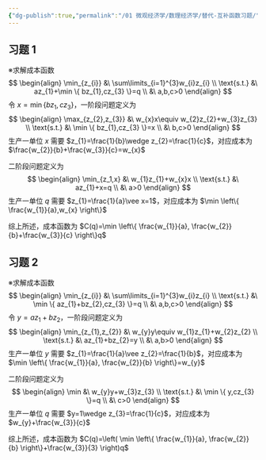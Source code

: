 ```yaml
---
{"dg-publish":true,"permalink":"/01 微观经济学/数理经济学/替代-互补函数习题/","tags":["数理经济学"],"created":"2024-07-22T12:06:31.000+08:00","updated":"2024-07-22T12:06:31.000+08:00"}
---
```


## 习题 1
※求解成本函数
$$
\begin{align}
\min_{z_{i}} &\ \sum\limits_{i=1}^{3}w_{i}z_{i} \\
\text{s.t.} &\ az_{1}+\min \{ bz_{1},cz_{3} \}=q \\
&\ a,b,c>0
\end{align}
$$
令 $x=\min \{ bz_{1},cz_{3} \}$，一阶段问题定义为
$$
\begin{align}
\max_{z_{2},z_{3}} &\ w_{x}x\equiv w_{2}z_{2}+w_{3}z_{3} \\
\text{s.t.} &\ \min \{ bz_{1},cz_{3} \}=x \\
&\ b,c>0
\end{align}
$$
生产一单位 $x$ 需要 $z_{1}=\frac{1}{b}\wedge z_{2}=\frac{1}{c}$，对应成本为 $\frac{w_{2}}{b}+\frac{w_{3}}{c}=w_{x}$

二阶段问题定义为
$$
\begin{align}
\min_{z_1,x} &\ w_{1}z_{1}+w_{x}x \\
\text{s.t.} &\ az_{1}+x=q \\
&\ a>0
\end{align}
$$
生产一单位 $q$ 需要 $z_{1}=\frac{1}{a}\vee x=1$，对应成本为 $\min \left\{  \frac{w_{1}}{a},w_{x}  \right\}$

综上所述，成本函数为 $C(q)=\min \left\{  \frac{w_{1}}{a}, \frac{w_{2}}{b}+\frac{w_{3}}{c}  \right\}q$

## 习题 2

※求解成本函数
$$
\begin{align}
\min_{z_{i}} &\ \sum\limits_{i=1}^{3}w_{i}z_{i} \\
\text{s.t.} &\ \min \{ az_{1}+bz_{2},cz_{3} \}=q \\
&\ a,b,c>0
\end{align}
$$
令 $y=az_{1}+bz_{2}$，一阶段问题定义为
$$
\begin{align}
\min_{z_{1},z_{2}} &\ w_{y}y\equiv w_{1}z_{1}+w_{2}z_{2} \\
\text{s.t.} &\ az_{1}+bz_{2}=y \\
&\ a,b>0
\end{align}
$$
生产一单位 $y$ 需要 $z_{1}=\frac{1}{a}\vee z_{2}=\frac{1}{b}$，对应成本为 $\min \left\{  \frac{w_{1}}{a}, \frac{w_{2}}{b}  \right\}=w_{y}$

二阶段问题定义为
$$
\begin{align}
\min &\ w_{y}y+w_{3}z_{3} \\
\text{s.t.} &\ \min \{ y,cz_{3} \}=q \\
&\ c>0
\end{align}
$$
生产一单位 $q$ 需要 $y=1\wedge z_{3}=\frac{1}{c}$，对应成本为 $w_{y}+\frac{w_{3}}{c}$

综上所述，成本函数为 $C(q)=\left( \min \left\{  \frac{w_{1}}{a}, \frac{w_{2}}{b}  \right\}+\frac{w_{3}}{3} \right)q$